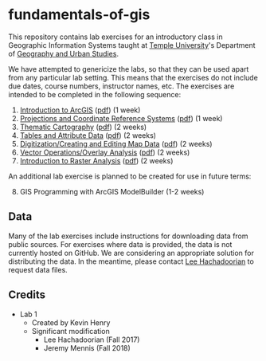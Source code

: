 # fundamentals-of-gis

This repository contains lab exercises for an introductory class in Geographic Information Systems taught at [Temple University](http://temple.edu/)'s Department of [Geography and Urban Studies](http://www.cla.temple.edu/gus/).

We have attempted to genericize the labs, so that they can be used apart from any particular lab setting. This means that the exercises do not include due dates, course numbers, instructor names, etc. The exercises are intended to be completed in the following sequence:

1. [Introduction to ArcGIS](Lab_01_Introduction_to_ArcGIS.md) ([pdf](Lab_01_Introduction_to_ArcGIS.pdf)) (1 week)
2. [Projections and Coordinate Reference Systems](Lab_02_Projections_and_CRS.md) ([pdf](Lab_02_Projections_and_CRS.pdf)) (1 week)
3. [Thematic Cartography](Lab_03_Thematic_Mapping.md) ([pdf](Lab_03_Thematic_Mapping.pdf)) (2 weeks)
4. [Tables and Attribute Data](Lab_04_Tables_and_Attribute_Data.md) ([pdf](Lab_04_Tables_and_Attribute_Data.pdf)) (2 weeks)
5. [Digitization/Creating and Editing Map Data](Lab_05_Creating_Geographic_Data.md) ([pdf](Lab_05_Creating_Geographic_Data.pdf)) (2 weeks)
6. [Vector Operations/Overlay Analysis](Lab_06_Vector_Operations.md) ([pdf](Lab_06_Vector_Operations.pdf)) (2 weeks)
7. [Introduction to Raster Analysis](Lab_07_Raster_Analysis.md) ([pdf](Lab_07_Raster_Analysis.pdf)) (2 weeks)

An additional lab exercise is planned to be created for use in future terms:

8. GIS Programming with ArcGIS ModelBuilder (1-2 weeks)

## Data

Many of the lab exercises include instructions for downloading data from public sources. For exercises where data is provided, the data is not currently hosted on GitHub. We are considering an appropriate solution for distributing the data. In the meantime, please contact [Lee Hachadoorian](mailto:Lee.Hachadoorian@temple.edu) to request data files.

## Credits

* Lab 1
    * Created by Kevin Henry
    * Significant modification
        * Lee Hachadoorian (Fall 2017)
        * Jeremy Mennis (Fall 2018)

